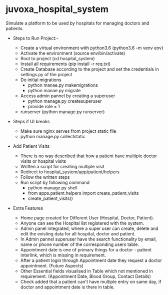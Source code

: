 # juvoxa_hospital_system
Simulate a platform to be used by hospitals for managing doctors and patients.


* Steps to Run Project:-
  - Create a virtual environment with python3.6 (python3.6 -m venv env)
  - Activate the environment (source env/bin/activate)
  - Root to project (cd hospital_system)
  - Install all requirements (pip install -r req.txt)
  - Create Database according to the project and set the credentials in settings.py of the project
  - Do initial migrations
       - python manae.py makemigrations
       - python manae.py migrate
  - Access admin pannel by creating a superuser
       - python manage.py createsuperuser 
       - provide role = 1
  - runserver (python manage.py runserver)
 
* Steps if UI breaks
  - Make sure nginx serves from project static file
  - python manage.py collectstatic

* Add Patient Visits
  - There is no way described that how a patient have multiple doctor visits or hospital visits
  - Written a script for creating multiple visit
  - Redirect to hospital_system/app/patient/helpers
  - Follow the written steps 
  - Run script by following command
       - python manage.py shell
       - from apps.patient.helpers import create_patient_visits
       - create_patient_visits()
       
* Extra Features
  - Home page created for Different User (Hospital, Doctor, Patient).
  - Anyone can see the Hospital list registered with the system.
  - Admin panel integrated, where a super user can create, delete and edit the existing data for all hospital, doctor and patient.
  - In Admin pannel superuser have the search functionality by email, name or phone number of the corresponding users table.
  - Appointment date is one of primary things for a doctor - patient interlink, which is missing in requirement.
  - After a patient login through Appointment date they request a doctor appointment. (Future Aspects)
  - Other Essential fields visualised in Table which not mentioned in requirement. (Appointment Date, Blood Group, Contact Details) 
  - Check added that a patient can't have multiple entry on same day, if doctor and appointment date is there in table.
